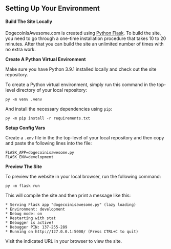 ## Setting Up Your Environment

#### Build The Site Locally

DogecoinIsAwesome.com is created using [Python
Flask](https://flask.palletsprojects.com/en/1.1.x/).  To build the site, you
need to go through a one-time installation procedure that takes 10 to 20
minutes.  After that you can build the site an unlimited number of times with no
extra work.

**Create A Python Virtual Environment**

Make sure you have Python 3.9.1 installed locally and check out the site
repository.

To create a Python virtual environment, simply run this command in the top-level
directory of your local repository:

    py -m venv .venv

And install the necessary dependencies using `pip`:

    py -m pip install -r requirements.txt


**Setup Config Vars**

Create a `.env` file in the the top-level of your local repository and then copy and
paste the following lines into the file:

    FLASK_APP=dogecoinisawesome.py
    FLASK_ENV=development

**Preview The Site**

To preview the website in your local browser, run the following command:

    py -m flask run

This will compile the site and then print a
message like this:

```
* Serving Flask app "dogecoinisawesome.py" (lazy loading)
* Environment: development
* Debug mode: on
* Restarting with stat
* Debugger is active!
* Debugger PIN: 137-255-289
* Running on http://127.0.0.1:5000/ (Press CTRL+C to quit)
```

Visit the indicated URL in your browser to view the site.

